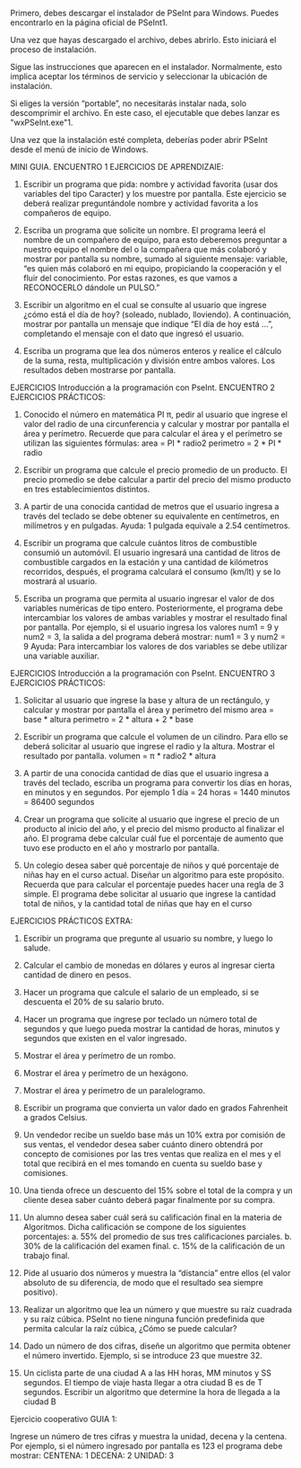 Primero, debes descargar el instalador de PSeInt para Windows. Puedes encontrarlo en la página oficial de PSeInt1.

Una vez que hayas descargado el archivo, debes abrirlo. Esto iniciará el proceso de instalación.

Sigue las instrucciones que aparecen en el instalador. Normalmente, esto implica aceptar los términos de servicio y seleccionar la ubicación de instalación.

Si eliges la versión “portable”, no necesitarás instalar nada, solo descomprimir el archivo. En este caso, el ejecutable que debes lanzar es "wxPSeInt.exe"1.

Una vez que la instalación esté completa, deberías poder abrir PSeInt desde el menú de inicio de Windows.

MINI GUIA.
ENCUENTRO 1 EJERCICIOS DE APRENDIZAIE:

1. Escribir un programa que pida: nombre y actividad favorita (usar dos variables del tipo 
Caracter) y los muestre por pantalla. Este ejercicio se deberá realizar preguntándole nombre y 
actividad favorita a los compañeros de equipo.

2. Escriba un programa que solicite un nombre. El programa leerá el nombre de un compañero 
de equipo, para esto deberemos preguntar a nuestro equipo el nombre del o la compañera 
que más colaboró y mostrar por pantalla su nombre, sumado al siguiente mensaje: 
variable, “es quien más colaboró en mi equipo, propiciando la cooperación y el fluir del 
conocimiento. Por estas razones, es que vamos a RECONOCERLO dándole un PULSO.”

3. Escribir un algoritmo en el cual se consulte al usuario que ingrese ¿cómo está el día de hoy?
(soleado, nublado, lloviendo). A continuación, mostrar por pantalla un mensaje que indique “El
día de hoy está …”, completando el mensaje con el dato que ingresó el usuario.

4. Escriba un programa que lea dos números enteros y realice el cálculo de la suma, resta,
multiplicación y división entre ambos valores. Los resultados deben mostrarse por pantalla.


EJERCICIOS Introducción a la programación con PseInt.
ENCUENTRO 2 EJERCICIOS PRÁCTICOS:

1. Conocido el número en matemática PI π, pedir al usuario que ingrese el valor del radio de
una circunferencia y calcular y mostrar por pantalla el área y perímetro. Recuerde que para
calcular el área y el perímetro se utilizan las siguientes fórmulas:
area = PI * radio2
perimetro = 2 * PI * radio

2. Escribir un programa que calcule el precio promedio de un producto. El precio promedio se
debe calcular a partir del precio del mismo producto en tres establecimientos distintos.

3. A partir de una conocida cantidad de metros que el usuario ingresa a través del teclado se
debe obtener su equivalente en centímetros, en milímetros y en pulgadas.
Ayuda: 1 pulgada equivale a 2.54 centímetros.

4. Escribir un programa que calcule cuántos litros de combustible consumió un automóvil. El
usuario ingresará una cantidad de litros de combustible cargados en la estación y una
cantidad de kilómetros recorridos, después, el programa calculará el consumo (km/lt) y se lo
mostrará al usuario.

5. Escriba un programa que permita al usuario ingresar el valor de dos variables numéricas de
tipo entero. Posteriormente, el programa debe intercambiar los valores de ambas variables y
mostrar el resultado final por pantalla.
Por ejemplo, si el usuario ingresa los valores num1 = 9 y num2 = 3, la salida a del programa
deberá mostrar: num1 = 3 y num2 = 9
Ayuda: Para intercambiar los valores de dos variables se debe utilizar una variable auxiliar.

EJERCICIOS Introducción a la programación con PseInt.
ENCUENTRO 3 EJERCICIOS PRÁCTICOS:

1. Solicitar al usuario que ingrese la base y altura de un rectángulo, y calcular y mostrar 
por pantalla el área y perímetro del mismo
area = base * altura
perimetro = 2 * altura + 2 * base

2. Escribir un programa que calcule el volumen de un cilindro. Para ello se deberá solicitar al 
usuario que ingrese el radio y la altura. Mostrar el resultado por pantalla.
volumen = π * radio2 * altura

3. A partir de una conocida cantidad de días que el usuario ingresa a través del teclado, escriba 
un programa para convertir los días en horas, en minutos y en segundos. Por ejemplo
1 día = 24 horas = 1440 minutos = 86400 segundos

4. Crear un programa que solicite al usuario que ingrese el precio de un producto al inicio del año, 
y el precio del mismo producto al finalizar el año. El programa debe calcular cuál fue el porcentaje 
de aumento que tuvo ese producto en el año y mostrarlo por pantalla.

5. Un colegio desea saber qué porcentaje de niños y qué porcentaje de niñas hay en el curso actual. 
Diseñar un algoritmo para este propósito. Recuerda que para calcular el porcentaje puedes hacer una 
regla de 3 simple. El programa debe solicitar al usuario que ingrese la cantidad total de niños, 
y la cantidad total de niñas que hay en el curso 

EJERCICIOS PRÁCTICOS EXTRA:

1. Escribir un programa que pregunte al usuario su nombre, y luego lo salude.

2. Calcular el cambio de monedas en dólares y euros al ingresar cierta cantidad de dinero en
pesos.

3. Hacer un programa que calcule el salario de un empleado, si se descuenta el 20% de su
salario bruto.

4. Hacer un programa que ingrese por teclado un número total de segundos y que luego
pueda mostrar la cantidad de horas, minutos y segundos que existen en el valor
ingresado.

5. Mostrar el área y perímetro de un rombo.

6. Mostrar el área y perímetro de un hexágono.

7. Mostrar el área y perímetro de un paralelogramo.

8. Escribir un programa que convierta un valor dado en grados Fahrenheit a grados Celsius.

9. Un vendedor recibe un sueldo base más un 10% extra por comisión de sus ventas, el
vendedor desea saber cuánto dinero obtendrá por concepto de comisiones por las tres
ventas que realiza en el mes y el total que recibirá en el mes tomando en cuenta su sueldo
base y comisiones.

10. Una tienda ofrece un descuento del 15% sobre el total de la compra y un cliente desea
saber cuánto deberá pagar finalmente por su compra.

11. Un alumno desea saber cuál será su calificación final en la materia de Algoritmos. Dicha
calificación se compone de los siguientes porcentajes:
a. 55% del promedio de sus tres calificaciones parciales.
b. 30% de la calificación del examen final.
c. 15% de la calificación de un trabajo final.

12. Pide al usuario dos números y muestra la “distancia” entre ellos (el valor absoluto de su
diferencia, de modo que el resultado sea siempre positivo).

13. Realizar un algoritmo que lea un número y que muestre su raíz cuadrada y su raíz cúbica.
PSeInt no tiene ninguna función predefinida que permita calcular la raíz cúbica, ¿Cómo se
puede calcular?

14. Dado un número de dos cifras, diseñe un algoritmo que permita obtener el número
invertido. Ejemplo, si se introduce 23 que muestre 32.

15. Un ciclista parte de una ciudad A a las HH horas, MM minutos y SS segundos. El tiempo de
viaje hasta llegar a otra ciudad B es de T segundos. Escribir un algoritmo que determine la
hora de llegada a la ciudad B

Ejercicio cooperativo
GUIA 1:

Ingrese un número de tres cifras y muestra la unidad, decena y la centena.
Por ejemplo, si el número ingresado por pantalla es 123 el programa debe mostrar:
CENTENA: 1
DECENA: 2
UNIDAD: 3
